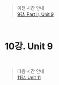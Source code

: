 > 이전 시간 안내  
> [9강. Part II, Unit 9](./09_PartII_Unit09.md)  

<br>

# 10강. Unit 9  

<br>

> 다음 시간 안내  
> [11강. Unit 11](./11_Unit11.md)  